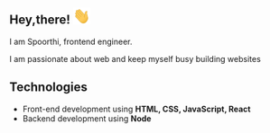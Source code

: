 <h2> Hey,there! <img src="https://raw.githubusercontent.com/ABSphreak/ABSphreak/master/gifs/Hi.gif" width="30px"></h2>
 
I am Spoorthi, frontend engineer.

I am passionate about web and keep myself busy building websites

## Technologies
- Front-end development using **HTML, CSS, JavaScript, React**
- Backend development using **Node**

